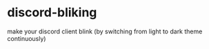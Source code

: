 # discord-bliking
make your discord client blink (by switching from light to dark theme continuously)
